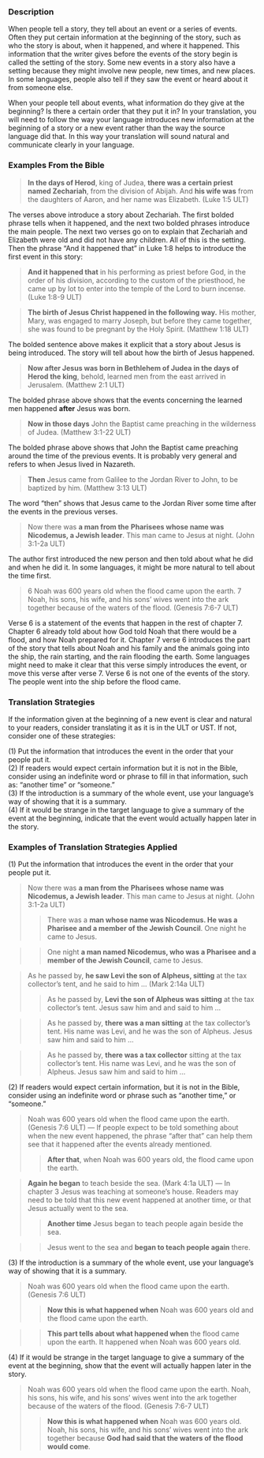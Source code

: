 ### Description

When people tell a story, they tell about an event or a series of events. Often they put certain information at the beginning of the story, such as who the story is about, when it happened, and where it happened. This information that the writer gives before the events of the story begin is called the setting of the story. Some new events in a story also have a setting because they might involve new people, new times, and new places. In some languages, people also tell if they saw the event or heard about it from someone else.

When your people tell about events, what information do they give at the beginning? Is there a certain order that they put it in? In your translation, you will need to follow the way your language introduces new information at the beginning of a story or a new event rather than the way the source language did that. In this way your translation will sound natural and communicate clearly in your language.

### Examples From the Bible

> **In the days of Herod**, king of Judea, **there was a certain priest named Zechariah**, from the division of Abijah. And **his wife was** from the daughters of Aaron, and her name was Elizabeth. (Luke 1:5 ULT)

The verses above introduce a story about Zechariah. The first bolded phrase tells when it happened, and the next two bolded phrases introduce the main people. The next two verses go on to explain that Zechariah and Elizabeth were old and did not have any children. All of this is the setting. Then the phrase “And it happened that” in Luke 1:8 helps to introduce the first event in this story:

> **And it happened that** in his performing as priest before God, in the order of his division, according to the custom of the priesthood, he came up by lot to enter into the temple of the Lord to burn incense. (Luke 1:8-9 ULT)

> **The birth of Jesus Christ happened in the following way.** His mother, Mary, was engaged to marry Joseph, but before they came together, she was found to be pregnant by the Holy Spirit. (Matthew 1:18 ULT)

The bolded sentence above makes it explicit that a story about Jesus is being introduced. The story will tell about how the birth of Jesus happened.

> **Now after Jesus was born in Bethlehem of Judea in the days of Herod the king**, behold, learned men from the east arrived in Jerusalem. (Matthew 2:1 ULT)

The bolded phrase above shows that the events concerning the learned men happened **after** Jesus was born.

> **Now in those days** John the Baptist came preaching in the wilderness of Judea. (Matthew 3:1-22 ULT)

The bolded phrase above shows that John the Baptist came preaching around the time of the previous events. It is probably very general and refers to when Jesus lived in Nazareth.

> **Then** Jesus came from Galilee to the Jordan River to John, to be baptized by him. (Matthew 3:13 ULT)

The word “then” shows that Jesus came to the Jordan River some time after the events in the previous verses.

> Now there was **a man from the** **Pharisees whose name was Nicodemus, a Jewish leader**. This man came to Jesus at night. (John 3:1-2a ULT)

The author first introduced the new person and then told about what he did and when he did it. In some languages, it might be more natural to tell about the time first.

> 6 Noah was 600 years old when the flood came upon the earth. 7 Noah, his sons, his wife, and his sons’ wives went into the ark together because of the waters of the flood. (Genesis 7:6-7 ULT)

Verse 6 is a statement of the events that happen in the rest of chapter 7. Chapter 6 already told about how God told Noah that there would be a flood, and how Noah prepared for it. Chapter 7 verse 6 introduces the part of the story that tells about Noah and his family and the animals going into the ship, the rain starting, and the rain flooding the earth. Some languages might need to make it clear that this verse simply introduces the event, or move this verse after verse 7. Verse 6 is not one of the events of the story. The people went into the ship before the flood came.

### Translation Strategies

If the information given at the beginning of a new event is clear and natural to your readers, consider translating it as it is in the ULT or UST. If not, consider one of these strategies:

(1) Put the information that introduces the event in the order that your people put it.<br>
(2) If readers would expect certain information but it is not in the Bible, consider using an indefinite word or phrase to fill in that information, such as: “another time” or “someone.”<br>
(3) If the introduction is a summary of the whole event, use your language’s way of showing that it is a summary.<br>
(4) If it would be strange in the target language to give a summary of the event at the beginning, indicate that the event would actually happen later in the story.

### Examples of Translation Strategies Applied

(1) Put the information that introduces the event in the order that your people put it.

> Now there was **a man from the** **Pharisees whose name was Nicodemus, a Jewish leader**. This man came to Jesus at night. (John 3:1-2a ULT)
>
> > There was a **man whose name was Nicodemus. He was a Pharisee and a member of the Jewish Council**. One night he came to Jesus.

> > One night **a man named Nicodemus, who was a Pharisee and a member of the Jewish Council**, came to Jesus.

> As he passed by, **he saw Levi the son of Alpheus, sitting** at the tax collector’s tent, and he said to him … (Mark 2:14a ULT)
>
> > As he passed by, **Levi the son of Alpheus was sitting** at the tax collector’s tent. Jesus saw him and and said to him …

> > As he passed by, **there was a man sitting** at the tax collector’s tent. His name was Levi, and he was the son of Alpheus. Jesus saw him and said to him …

> > As he passed by, **there was a tax collector** sitting at the tax collector’s tent. His name was Levi, and he was the son of Alpheus. Jesus saw him and said to him …

(2) If readers would expect certain information, but it is not in the Bible, consider using an indefinite word or phrase such as “another time,” or “someone.”

> Noah was 600 years old when the flood came upon the earth. (Genesis 7:6 ULT) — If people expect to be told something about when the new event happened, the phrase “after that” can help them see that it happened after the events already mentioned.
>
> > **After that**, when Noah was 600 years old, the flood came upon the earth.

> **Again he began** to teach beside the sea. (Mark 4:1a ULT) — In chapter 3 Jesus was teaching at someone’s house. Readers may need to be told that this new event happened at another time, or that Jesus actually went to the sea.
>
> > **Another time** Jesus began to teach people again beside the sea.

> > Jesus went to the sea and **began to teach people again** there.

(3) If the introduction is a summary of the whole event, use your language’s way of showing that it is a summary.

> Noah was 600 years old when the flood came upon the earth. (Genesis 7:6 ULT)
>
> > **Now this is what happened when** Noah was 600 years old and the flood came upon the earth.

> > **This part tells about what happened when** the flood came upon the earth. It happened when Noah was 600 years old.

(4) If it would be strange in the target language to give a summary of the event at the beginning, show that the event will actually happen later in the story.

> Noah was 600 years old when the flood came upon the earth. Noah, his sons, his wife, and his sons’ wives went into the ark together because of the waters of the flood. (Genesis 7:6-7 ULT)
>
> > **Now this is what happened when** Noah was 600 years old. Noah, his sons, his wife, and his sons’ wives went into the ark together because **God had said that the waters of the flood would come**.
